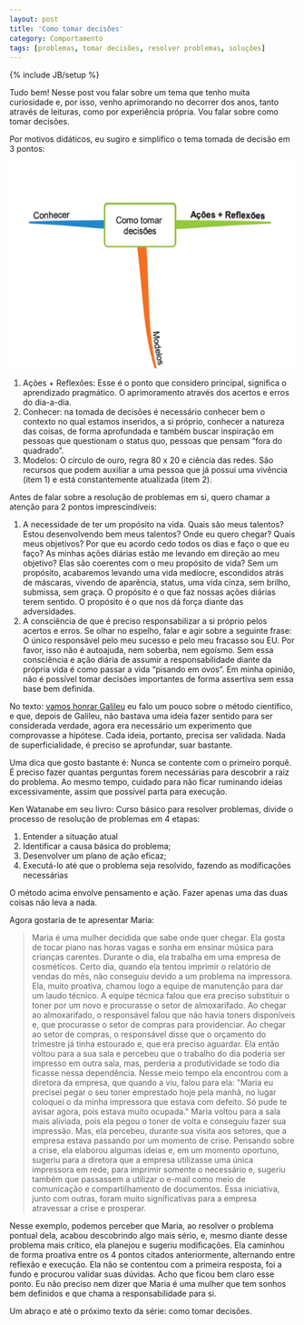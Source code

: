 ```yaml
---
layout: post
title: 'Como tomar decisões'
category: Comportamento 
tags: [problemas, tomar decisões, resolver problemas, soluções]
---
```

{% include JB/setup %}

Tudo bem! Nesse post vou falar sobre um tema que tenho muita curiosidade e, por isso, venho aprimorando no decorrer dos anos, tanto através de leituras, como por experiência própria. Vou falar sobre como tomar decisões.

Por motivos didáticos, eu sugiro e simplifico o tema tomada de decisão em 3 pontos: 


<img src="/images/tomardecisoes.png" alt="Mapa mental sobre como tomar decisões" />



1. Ações + Reflexões: Esse é o ponto que considero principal, significa o aprendizado pragmático. O aprimoramento através dos acertos e erros do dia-a-dia.
2. Conhecer: na tomada de decisões é necessário conhecer bem o contexto no qual estamos inseridos, a si próprio, conhecer a natureza das coisas, de forma aprofundada e também buscar inspiração em pessoas que questionam o status quo, pessoas que pensam “fora do quadrado”.
3. Modelos: O círculo de ouro, regra 80 x 20 e ciência das redes. São recursos que podem auxiliar a uma pessoa que já possui uma vivência \(item 1\) e está constantemente atualizada \(item 2\). 

Antes de falar sobre a resolução de problemas em si, quero chamar a atenção para 2 pontos imprescindíveis: 

1. A necessidade de ter um propósito na vida. Quais são meus talentos? Estou desenvolvendo bem meus talentos? Onde eu quero chegar? Quais meus objetivos? Por que eu acordo cedo todos os dias e faço o que eu faço?  As minhas ações diárias estão me levando em direção ao meu objetivo? Elas são coerentes com o meu propósito de vida?  Sem um propósito, acabaremos levando uma vida medíocre, escondidos atrás de máscaras, vivendo de aparência, status, uma vida cinza, sem brilho, submissa, sem graça. O propósito é o que faz nossas ações diárias terem sentido. O propósito é o que nos dá força diante das adversidades.
2. A consciência de que é preciso responsabilizar a si próprio pelos acertos e erros. Se olhar no espelho, falar e agir sobre a seguinte frase: O único responsável pelo meu sucesso e pelo meu fracasso sou EU. Por favor, isso não é autoajuda, nem soberba, nem egoísmo. Sem essa consciência e ação diária de assumir a responsabilidade diante da própria vida é como passar a vida “pisando em ovos”. Em minha opinião, não é possível tomar decisões importantes de forma assertiva sem essa base bem definida.
 
No texto: [vamos honrar Galileu](http://valeriofarias.com/vamos-honrar-galileu/) eu falo um pouco sobre o método científico, e que, depois de Galileu, não bastava uma ideia fazer sentido para ser considerada verdade, agora era necessário um experimento que comprovasse a hipótese. Cada ideia, portanto, precisa ser validada. Nada de superficialidade, é preciso se aprofundar, suar bastante. 

Uma dica que gosto bastante é: Nunca se contente com o primeiro porquê. É preciso fazer quantas perguntas forem necessárias para descobrir a raiz do problema. Ao mesmo tempo, cuidado para não ficar ruminando ideias excessivamente, assim que possível parta para execução.

Ken Watanabe em seu livro: Curso básico para resolver problemas, divide o processo de resolução de problemas em 4 etapas: 

1. Entender a situação atual
2. Identificar a causa básica do problema;
3. Desenvolver um plano de ação eficaz;
4. Executá-lo até que o problema seja resolvido, fazendo as modificações necessárias

O método acima envolve pensamento e ação. Fazer apenas uma das duas coisas não leva a nada.

Agora gostaria de te apresentar Maria:

> Maria é uma mulher decidida que sabe onde quer chegar. Ela gosta de tocar piano nas horas vagas e sonha em ensinar música para crianças carentes. Durante o dia, ela trabalha em uma empresa de cosméticos. Certo dia, quando ela tentou imprimir o relatório de vendas do mês, não conseguiu devido a um problema na impressora. Ela, muito proativa, chamou logo a equipe de manutenção para dar um laudo técnico. A equipe técnica falou que era preciso substituir o toner por um novo e procurasse o setor de almoxarifado. Ao chegar ao almoxarifado, o responsável falou que não havia toners disponíveis e, que procurasse o setor de compras para providenciar. Ao chegar ao setor de compras, o responsável disse que o orçamento do trimestre já tinha estourado e, que era preciso aguardar. Ela então voltou para a sua sala e percebeu que o trabalho do dia poderia ser impresso em outra sala, mas, perderia a produtividade se todo dia ficasse nessa dependência. Nesse meio tempo ela encontrou com a diretora da empresa, que quando a viu, falou para ela: "Maria eu precisei pegar o seu toner emprestado hoje pela manhã, no lugar coloquei o da minha impressora que estava com defeito. Só pude te avisar agora, pois estava muito ocupada." Maria voltou para a sala mais aliviada, pois ela pegou o toner de volta e conseguiu fazer sua impressão. Mas, ela percebeu, durante sua visita aos setores, que a empresa estava passando por um momento de crise. Pensando sobre a crise, ela elaborou algumas ideias e, em um momento oportuno, sugeriu para a diretora que a empresa utilizasse uma única impressora em rede, para imprimir somente o necessário e, sugeriu também que passassem a utilizar o e-mail como meio de comunicação e compartilhamento de documentos.  Essa iniciativa, junto com outras, foram muito significativas para a empresa atravessar a crise e prosperar.

Nesse exemplo, podemos perceber que Maria, ao resolver o problema pontual dela, acabou descobrindo algo mais sério, e, mesmo diante desse problema mais crítico, ela planejou e sugeriu modificações. Ela caminhou de forma proativa entre os 4 pontos citados anteriormente, alternando entre reflexão e execução. Ela não se contentou com a primeira resposta, foi a fundo e procurou validar suas dúvidas. Acho que ficou bem claro esse ponto. Eu não preciso nem dizer que Maria é uma mulher que tem sonhos bem definidos e que chama a responsabilidade para si.

Um abraço e até o próximo texto da série: como tomar decisões.
